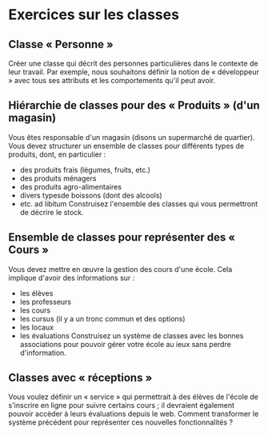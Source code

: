 # Exercices sur les classes


## Classe « Personne »

Créer une classe qui décrit des personnes particulières dans le contexte de leur travail. Par exemple, nous souhaitons définir la notion de « développeur » avec tous ses attributs et les comportements qu'il peut avoir.

## Hiérarchie de classes pour des « Produits » (d'un magasin)

Vous êtes responsable d'un magasin (disons un supermarché de quartier). Vous devez structurer un ensemble de classes pour différents types de produits, dont, en particulier :
* des produits frais (légumes, fruits, etc.)
* des produits ménagers
* des produits agro-alimentaires
* divers typesde boissons (dont des alcools)
* etc. ad libitum
Construisez l'ensemble des classes qui vous permettront de décrire le stock.

## Ensemble de classes pour représenter des « Cours »

Vous devez mettre en œuvre la gestion des cours d'une école. Cela implique d'avoir des informations sur :
* les élèves
* les professeurs
* les cours
* les cursus (il y a un tronc commun et des options)
* les locaux
* les évaluations
Construisez un système de classes avec les bonnes associations pour pouvoir gérer votre école au ieux sans perdre d'information. 

## Classes avec « réceptions »

Vous voulez définir un « service » qui permettrait à des élèves de l'école de s'inscrire en ligne pour suivre certains cours ; il devraient également pouvoir accèder à leurs évaluations depuis le web.
Comment transformer le système précédent pour représenter ces nouvelles fonctionnalités ? 
